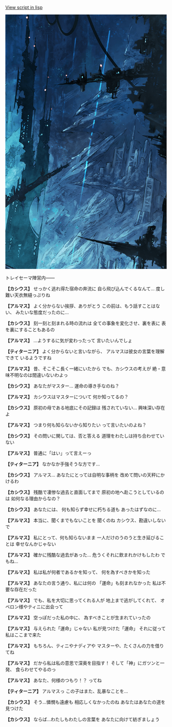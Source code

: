 [View script in lisp](../scripts/100904040.txt)

![underground_world_1.png](../images/backgrounds/underground_world_1.png)

トレイセーマ陣営内――

**【カシウス】**
せっかく逃れ得た宿命の奔流に
自ら飛び込んでくるなんて…
度し難い天衣無縫っぷりね

**【アルマス】**
よく分からない挨拶、ありがとう
この前は、もう話すことはない、
みたいな態度だったのに…

**【カシウス】**
刻一刻と刻まれる時の流れは
全ての事象を変化させ、裏を表に
表を裏にすることもあるの

**【アルマス】**
…ようするに気が変わったって
言いたいんでしょ

**【ティターニア】**
よく分からないと言いながら、
アルマスは彼女の言葉を理解できて
いるようですね

**【アルマス】**
昔、そこそこ長く一緒にいたから
でも、カシウスの考えが
絶・意味不明なのは間違いないわよっ

**【カシウス】**
あなたがマスター…
運命の導き手なのね？

**【アルマス】**
カシウスはマスターについて
何か知ってるの？

**【カシウス】**
原初の母である地底にその記録は
残されていない…
興味深い存在よ

**【アルマス】**
つまり何も知らないから知りたい
って言いたいのよね？

**【カシウス】**
その問いに関しては、否と答える
道理をわたしは持ち合わせていない

**【アルマス】**
普通に「はい」って言えーっ

**【ティターニア】**
なかなか手強そうな方です…

**【カシウス】**
アルマス…
あなたにとっては自明な事柄を
改めて問いの天秤にかけるわ

**【カシウス】**
残酷で凄惨な過去と直面してまで
原初の地へ赴こうとしているのは
如何なる理由からなの？

**【カシウス】**
あなたには、
何も知らず幸せに朽ちる道も
あったはずなのに…

**【アルマス】**
本当に、聞くまでもないことを
聞くのね
カシウス、勘違いしないで

**【アルマス】**
私にとって、何も知らないまま
一人だけのうのうと生き延びることは
幸せなんかじゃない

**【アルマス】**
確かに残酷な過去があった…
危うくそれに飲まれかけもしたわ
でもね…

**【アルマス】**
私は私が何者であるかを知って、
何を為すべきかを知った

**【アルマス】**
あなたの言う通り、私には何の
「運命」も刻まれなかった
私は不要な存在だった

**【アルマス】**
でも、私を大切に思ってくれる人が
地上まで逃がしてくれて、
オベロン様やティニに出会って

**【アルマス】**
空っぽだった私の中に、
為すべきことが生まれていったの

**【アルマス】**
与えられた「運命」じゃない
私が見つけた「運命」
それに従って私はここまで来た

**【アルマス】**
もちろん、ティニやナディアや
マスターや、たくさんの力を借りてね

**【アルマス】**
だから私は私の意思で深奥を目指す！
そして「神」にガツンと一発、
食らわせてやるのっ

**【アルマス】**
あなた、何様のつもり！？
ってね

**【ティターニア】**
アルマスっ
この子はまた、乱暴なことを…

**【カシウス】**
そう…憐憫も遠慮も
相応しくなかったのね
あなたはあなたの道を見つけた

**【カシウス】**
ならば…わたしもわたしの言葉を
あなたに向けて紡ぎましょう